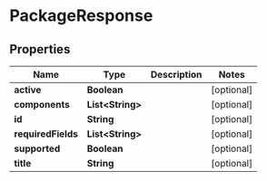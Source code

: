 
# PackageResponse

## Properties
Name | Type | Description | Notes
------------ | ------------- | ------------- | -------------
**active** | **Boolean** |  |  [optional]
**components** | **List&lt;String&gt;** |  |  [optional]
**id** | **String** |  |  [optional]
**requiredFields** | **List&lt;String&gt;** |  |  [optional]
**supported** | **Boolean** |  |  [optional]
**title** | **String** |  |  [optional]



